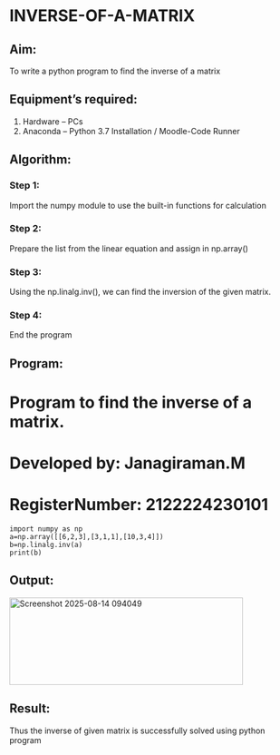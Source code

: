 # INVERSE-OF-A-MATRIX
## Aim:
To write a python program to find the inverse of a matrix
## Equipment’s required:
1. 	Hardware – PCs
2. 	Anaconda – Python 3.7 Installation / Moodle-Code Runner
## Algorithm:
### Step 1: 
Import the numpy module to use the built-in functions for calculation
### Step 2: 
Prepare the list from the linear equation and assign in np.array()
### Step 3: 
Using the np.linalg.inv(), we can find the inversion of the given matrix.
### Step 4:
End the program

## Program:
# Program to find the inverse of a matrix.
# Developed by: Janagiraman.M
# RegisterNumber: 2122224230101
```
import numpy as np
a=np.array([[6,2,3],[3,1,1],[10,3,4]])
b=np.linalg.inv(a)
print(b)
```
## Output:
<img width="412" height="154" alt="Screenshot 2025-08-14 094049" src="https://github.com/user-attachments/assets/3936a6f3-0e2a-4e49-8bee-b24e6a2975e2" />

## Result:
Thus the inverse of given matrix is successfully solved using python program

